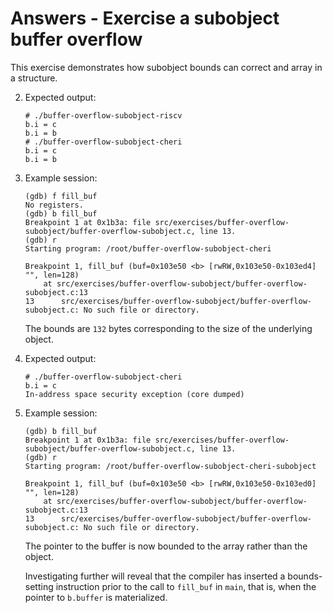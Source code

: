 # Answers - Exercise a subobject buffer overflow

This exercise demonstrates how subobject bounds can correct and array in a
structure.

2. Expected output:
   ```
   # ./buffer-overflow-subobject-riscv
   b.i = c
   b.i = b
   # ./buffer-overflow-subobject-cheri
   b.i = c
   b.i = b
   ```

3. Example session:
   ```
   (gdb) f fill_buf
   No registers.
   (gdb) b fill_buf
   Breakpoint 1 at 0x1b3a: file src/exercises/buffer-overflow-subobject/buffer-overflow-subobject.c, line 13.
   (gdb) r
   Starting program: /root/buffer-overflow-subobject-cheri

   Breakpoint 1, fill_buf (buf=0x103e50 <b> [rwRW,0x103e50-0x103ed4] "", len=128)
       at src/exercises/buffer-overflow-subobject/buffer-overflow-subobject.c:13
   13      src/exercises/buffer-overflow-subobject/buffer-overflow-subobject.c: No such file or directory.
   ```
   The bounds are `132` bytes corresponding to the size of the underlying object.

5. Expected output:
   ```
   # ./buffer-overflow-subobject-cheri
   b.i = c
   In-address space security exception (core dumped)
   ```

6. Example session:
   ```
   (gdb) b fill_buf
   Breakpoint 1 at 0x1b3a: file src/exercises/buffer-overflow-subobject/buffer-overflow-subobject.c, line 13.
   (gdb) r
   Starting program: /root/buffer-overflow-subobject-cheri-subobject

   Breakpoint 1, fill_buf (buf=0x103e50 <b> [rwRW,0x103e50-0x103ed0] "", len=128)
       at src/exercises/buffer-overflow-subobject/buffer-overflow-subobject.c:13
   13      src/exercises/buffer-overflow-subobject/buffer-overflow-subobject.c: No such file or directory.
   ```
   The pointer to the buffer is now bounded to the array rather than the object.

   Investigating further will reveal that the compiler has inserted a
   bounds-setting instruction prior to the call to `fill_buf` in `main`, that
   is, when the pointer to `b.buffer` is materialized.
